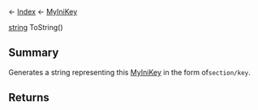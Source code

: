 ← [Index](Api-Index) ← [MyIniKey](VRage.Game.ModAPI.Ingame.Utilities.MyIniKey)

[string](System.String) ToString()

## Summary

Generates a string representing this [MyIniKey](VRage.Game.ModAPI.Ingame.Utilities.MyIniKey) in the form of`section/key`.

## Returns



